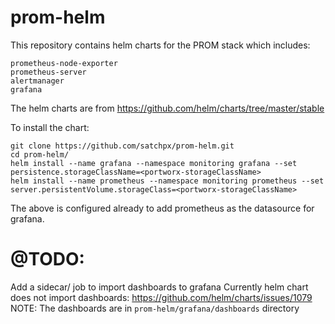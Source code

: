 # prom-helm
This repository contains helm charts for the PROM stack which includes:
```
prometheus-node-exporter
prometheus-server
alertmanager
grafana
```

The helm charts are from https://github.com/helm/charts/tree/master/stable


To install the chart:
```
git clone https://github.com/satchpx/prom-helm.git
cd prom-helm/
helm install --name grafana --namespace monitoring grafana --set persistence.storageClassName=<portworx-storageClassName>
helm install --name prometheus --namespace monitoring prometheus --set server.persistentVolume.storageClass=<portworx-storageClassName>
```
The above is configured already to add prometheus as the datasource for grafana.

# @TODO:
Add a sidecar/ job to import dashboards to grafana
Currently helm chart does not import dashboards: https://github.com/helm/charts/issues/1079
NOTE: The dashboards are in `prom-helm/grafana/dashboards` directory
